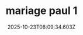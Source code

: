 ---
image: /static/img/portrait/mariage-paul/mariage-paul-1.png
title: mariage paul 1
category: Portrait
album: mariage paul
date: 2025-10-23T08:09:34.603Z
---